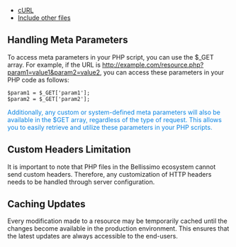 - [cURL](?id=php_curl)
- [Include other files](?id=php_include)

## Handling Meta Parameters

To access meta parameters in your PHP script, you can use the $_GET array. For example, if the URL is http://example.com/resource.php?param1=value1&param2=value2, you can access these parameters in your PHP code as follows:

```
$param1 = $_GET['param1'];
$param2 = $_GET['param2'];
```

<p style="color:#0984e3;">
Additionally, any custom or system-defined meta parameters will also be available in the $GET array, regardless of the type of request. This allows you to easily retrieve and utilize these parameters in your PHP scripts.
</p>

## Custom Headers Limitation

It is important to note that PHP files in the Bellissimo ecosystem cannot send custom headers. Therefore, any customization of HTTP headers needs to be handled through server configuration.

## Caching Updates

Every modification made to a resource may be temporarily cached until the changes become available in the production environment. This ensures that the latest updates are always accessible to the end-users.
